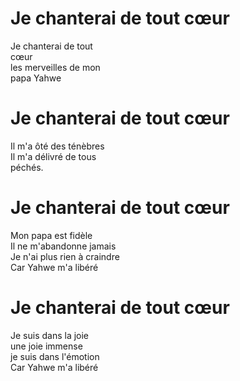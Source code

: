 # Je chanterai de tout cœur  
Je chanterai de tout  
cœur  
les merveilles de mon  
papa Yahwe  

# Je chanterai de tout cœur  
Il m'a ôté des ténèbres  
Il m'a délivré de tous  
péchés.  

# Je chanterai de tout cœur  
Mon papa est fidèle  
Il ne m'abandonne jamais  
Je n'ai plus rien à craindre  
Car Yahwe m'a libéré  

# Je chanterai de tout cœur  
Je suis dans la joie  
une joie immense  
je suis dans l'émotion  
Car Yahwe m'a libéré  
